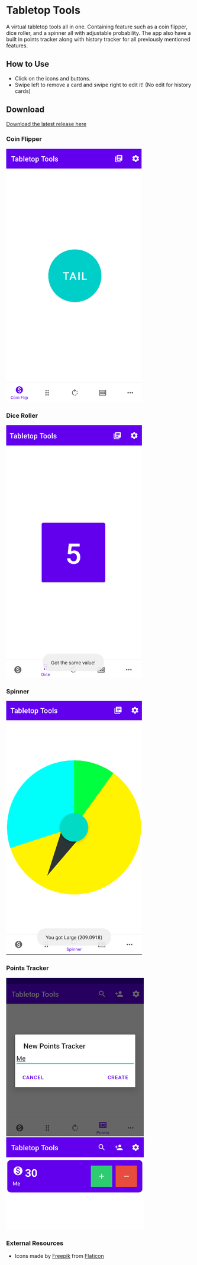 # Tabletop Tools
A virtual tabletop tools all in one. Containing feature such as a coin flipper, dice roller,
and a spinner all with adjustable probability. The app also have a built in points tracker along
with history tracker for all previously mentioned features.

## How to Use
* Click on the icons and buttons.
* Swipe left to remove a card and swipe right to edit it! (No edit for history cards)

## Download
[Download the latest release here](https://github.com/tabletop-tool/tabletop-tools-android/releases/latest)

### Coin Flipper
![](./img/coin2.png)

### Dice Roller
![](./img/dice1.png)

### Spinner
![](./img/spin1.png)

### Points Tracker
![](./img/pts1.png)
![](./img/pts2.png)

### External Resources
* Icons made by [Freepik](https://www.freepik.com) from [Flaticon](www.flaticon.com)
